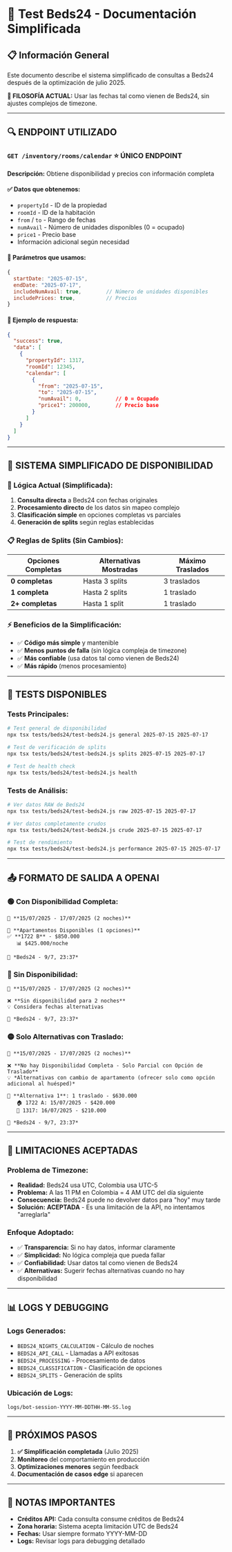 # 🧪 Test Beds24 - Documentación Simplificada

## 📋 Información General

Este documento describe el sistema simplificado de consultas a Beds24 después de la optimización de julio 2025.

**🎯 FILOSOFÍA ACTUAL:** Usar las fechas tal como vienen de Beds24, sin ajustes complejos de timezone.

---

## 🔍 ENDPOINT UTILIZADO

### **`GET /inventory/rooms/calendar`** ⭐ **ÚNICO ENDPOINT**
**Descripción:** Obtiene disponibilidad y precios con información completa

#### ✅ **Datos que obtenemos:**
- `propertyId` - ID de la propiedad
- `roomId` - ID de la habitación
- `from` / `to` - Rango de fechas
- `numAvail` - Número de unidades disponibles (0 = ocupado)
- `price1` - Precio base
- Información adicional según necesidad

#### 🔧 **Parámetros que usamos:**
```javascript
{
  startDate: "2025-07-15",
  endDate: "2025-07-17",
  includeNumAvail: true,        // Número de unidades disponibles
  includePrices: true,          // Precios
}
```

#### 📝 **Ejemplo de respuesta:**
```json
{
  "success": true,
  "data": [
    {
      "propertyId": 1317,
      "roomId": 12345,
      "calendar": [
        {
          "from": "2025-07-15",
          "to": "2025-07-15",
          "numAvail": 0,           // 0 = Ocupado
          "price1": 200000,        // Precio base
        }
      ]
    }
  ]
}
```

---

## 🎯 SISTEMA SIMPLIFICADO DE DISPONIBILIDAD

### **🔧 Lógica Actual (Simplificada):**

1. **Consulta directa** a Beds24 con fechas originales
2. **Procesamiento directo** de los datos sin mapeo complejo
3. **Clasificación simple** en opciones completas vs parciales
4. **Generación de splits** según reglas establecidas

### **📋 Reglas de Splits (Sin Cambios):**

| Opciones Completas | Alternativas Mostradas | Máximo Traslados |
|-------------------|----------------------|------------------|
| **0 completas** | Hasta 3 splits | 3 traslados |
| **1 completa** | Hasta 2 splits | 1 traslado |
| **2+ completas** | Hasta 1 split | 1 traslado |

### **⚡ Beneficios de la Simplificación:**

- ✅ **Código más simple** y mantenible
- ✅ **Menos puntos de falla** (sin lógica compleja de timezone)
- ✅ **Más confiable** (usa datos tal como vienen de Beds24)
- ✅ **Más rápido** (menos procesamiento)

---

## 🧪 TESTS DISPONIBLES

### **Tests Principales:**
```bash
# Test general de disponibilidad
npx tsx tests/beds24/test-beds24.js general 2025-07-15 2025-07-17

# Test de verificación de splits
npx tsx tests/beds24/test-beds24.js splits 2025-07-15 2025-07-17

# Test de health check
npx tsx tests/beds24/test-beds24.js health
```

### **Tests de Análisis:**
```bash
# Ver datos RAW de Beds24
npx tsx tests/beds24/test-beds24.js raw 2025-07-15 2025-07-17

# Ver datos completamente crudos
npx tsx tests/beds24/test-beds24.js crude 2025-07-15 2025-07-17

# Test de rendimiento
npx tsx tests/beds24/test-beds24.js performance 2025-07-15 2025-07-17
```

---

## 📤 FORMATO DE SALIDA A OPENAI

### **🟢 Con Disponibilidad Completa:**
```
📅 **15/07/2025 - 17/07/2025 (2 noches)**

🥇 **Apartamentos Disponibles (1 opciones)**
✅ **1722 B** - $850.000
   📊 $425.000/noche

🔄 *Beds24 - 9/7, 23:37*
```

### **🔴 Sin Disponibilidad:**
```
📅 **15/07/2025 - 17/07/2025 (2 noches)**

❌ **Sin disponibilidad para 2 noches**
💡 Considera fechas alternativas

🔄 *Beds24 - 9/7, 23:37*
```

### **🟡 Solo Alternativas con Traslado:**
```
📅 **15/07/2025 - 17/07/2025 (2 noches)**

❌ **No hay Disponibilidad Completa - Solo Parcial con Opción de Traslado**
💡 *Alternativas con cambio de apartamento (ofrecer solo como opción adicional al huésped)*

🔄 **Alternativa 1**: 1 traslado - $630.000
   🏠 1722 A: 15/07/2025 - $420.000
   🔄 1317: 16/07/2025 - $210.000

🔄 *Beds24 - 9/7, 23:37*
```

---

## 🚫 LIMITACIONES ACEPTADAS

### **Problema de Timezone:**
- **Realidad:** Beds24 usa UTC, Colombia usa UTC-5
- **Problema:** A las 11 PM en Colombia = 4 AM UTC del día siguiente
- **Consecuencia:** Beds24 puede no devolver datos para "hoy" muy tarde
- **Solución:** **ACEPTADA** - Es una limitación de la API, no intentamos "arreglarla"

### **Enfoque Adoptado:**
- ✅ **Transparencia:** Si no hay datos, informar claramente
- ✅ **Simplicidad:** No lógica compleja que pueda fallar
- ✅ **Confiabilidad:** Usar datos tal como vienen de Beds24
- ✅ **Alternativas:** Sugerir fechas alternativas cuando no hay disponibilidad

---

## 📊 LOGS Y DEBUGGING

### **Logs Generados:**
- `BEDS24_NIGHTS_CALCULATION` - Cálculo de noches
- `BEDS24_API_CALL` - Llamadas a API exitosas
- `BEDS24_PROCESSING` - Procesamiento de datos
- `BEDS24_CLASSIFICATION` - Clasificación de opciones
- `BEDS24_SPLITS` - Generación de splits

### **Ubicación de Logs:**
```
logs/bot-session-YYYY-MM-DDTHH-MM-SS.log
```

---

## 🎯 PRÓXIMOS PASOS

1. **✅ Simplificación completada** (Julio 2025)
2. **Monitoreo** del comportamiento en producción
3. **Optimizaciones menores** según feedback
4. **Documentación de casos edge** si aparecen

---

## 📝 NOTAS IMPORTANTES

- **Créditos API:** Cada consulta consume créditos de Beds24
- **Zona horaria:** Sistema acepta limitación UTC de Beds24
- **Fechas:** Usar siempre formato YYYY-MM-DD
- **Logs:** Revisar logs para debugging detallado 